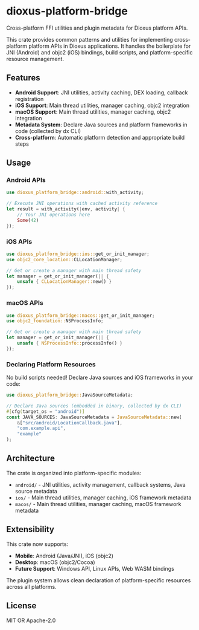 # dioxus-platform-bridge

Cross-platform FFI utilities and plugin metadata for Dioxus platform APIs.

This crate provides common patterns and utilities for implementing cross-platform platform APIs in Dioxus applications. It handles the boilerplate for JNI (Android) and objc2 (iOS) bindings, build scripts, and platform-specific resource management.

## Features

- **Android Support**: JNI utilities, activity caching, DEX loading, callback registration
- **iOS Support**: Main thread utilities, manager caching, objc2 integration
- **macOS Support**: Main thread utilities, manager caching, objc2 integration
- **Metadata System**: Declare Java sources and platform frameworks in code (collected by dx CLI)
- **Cross-platform**: Automatic platform detection and appropriate build steps

## Usage

### Android APIs

```rust
use dioxus_platform_bridge::android::with_activity;

// Execute JNI operations with cached activity reference
let result = with_activity(|env, activity| {
    // Your JNI operations here
    Some(42)
});
```

### iOS APIs

```rust
use dioxus_platform_bridge::ios::get_or_init_manager;
use objc2_core_location::CLLocationManager;

// Get or create a manager with main thread safety
let manager = get_or_init_manager(|| {
    unsafe { CLLocationManager::new() }
});
```

### macOS APIs

```rust
use dioxus_platform_bridge::macos::get_or_init_manager;
use objc2_foundation::NSProcessInfo;

// Get or create a manager with main thread safety
let manager = get_or_init_manager(|| {
    unsafe { NSProcessInfo::processInfo() }
});
```

### Declaring Platform Resources

No build scripts needed! Declare Java sources and iOS frameworks in your code:

```rust
use dioxus_platform_bridge::JavaSourceMetadata;

// Declare Java sources (embedded in binary, collected by dx CLI)
#[cfg(target_os = "android")]
const JAVA_SOURCES: JavaSourceMetadata = JavaSourceMetadata::new(
    &["src/android/LocationCallback.java"],
    "com.example.api",
    "example"
);
```

## Architecture

The crate is organized into platform-specific modules:

- `android/` - JNI utilities, activity management, callback systems, Java source metadata
- `ios/` - Main thread utilities, manager caching, iOS framework metadata
- `macos/` - Main thread utilities, manager caching, macOS framework metadata

## Extensibility

This crate now supports:
- **Mobile**: Android (Java/JNI), iOS (objc2)
- **Desktop**: macOS (objc2/Cocoa)
- **Future Support**: Windows API, Linux APIs, Web WASM bindings

The plugin system allows clean declaration of platform-specific resources across all platforms.

## License

MIT OR Apache-2.0
